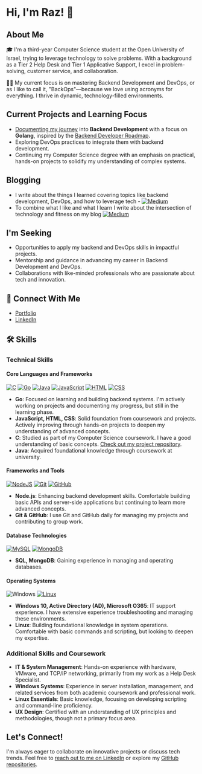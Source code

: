 # Hi, I'm Raz! 👋

## About Me

🎓 I'm a third-year Computer Science student at the Open University of Israel, trying to leverage technology to solve problems. With a background as a Tier 2 Help Desk and Tier 1 Applicative Support, I excel in problem-solving, customer service, and collaboration.

👨‍💻 My current focus is on mastering Backend Development and DevOps, or as I like to call it, "BackOps"—because we love using acronyms for everything. I thrive in dynamic, technology-filled environments.

## Current Projects and Learning Focus
- [Documenting my journey](https://medium.com/@raz.devit) into **Backend Development** with a focus on **Golang**, inspired by the [Backend Developer Roadmap](https://roadmap.sh/backend).
- Exploring DevOps practices to integrate them with backend development.
- Continuing my Computer Science degree with an emphasis on practical, hands-on projects to solidify my understanding of complex systems.

## Blogging
- I write about the things I learned covering topics like backend development, DevOps, and how to leverage tech -	[![Medium](https://img.shields.io/badge/Medium-black?logo=medium&logoColor=white)](https://medium.com/@raz.devit)
- To combine what I like and what I learn I write about the intersection of technology and fitness on my blog [![Medium](https://img.shields.io/badge/Medium-black?logo=medium&logoColor=white)](https://medium.com/@fitwtech)

## I'm Seeking
- Opportunities to apply my backend and DevOps skills in impactful projects.
- Mentorship and guidance in advancing my career in Backend Development and DevOps.
- Collaborations with like-minded professionals who are passionate about tech and innovation.

## 🔗 Connect With Me
- [Portfolio](https://github.com/Raz-y)
- [LinkedIn](https://www.linkedin.com/in/raz-yehiel/)

## 🛠 Skills

### Technical Skills

#### Core Languages and Frameworks
[![C](https://img.shields.io/badge/C-00599C?logo=c&logoColor=white)](#)
[![Go](https://img.shields.io/badge/Go-%2300ADD8.svg?&logo=go&logoColor=white)](#)
[![Java](https://img.shields.io/badge/Java-%23ED8B00.svg?logo=openjdk&logoColor=white)](#)
[![JavaScript](https://img.shields.io/badge/JavaScript-F7DF1E?logo=javascript&logoColor=000)](#)
[![HTML](https://img.shields.io/badge/HTML-%23E34F26.svg?logo=html5&logoColor=white)](#)
[![CSS](https://img.shields.io/badge/CSS-1572B6?logo=css3&logoColor=fff)](#)


- **Go**: Focused on learning and building backend systems. I'm actively working on projects and documenting my progress, but still in the learning phase.
- **JavaScript, HTML, CSS**: Solid foundation from coursework and projects. Actively improving through hands-on projects to deepen my understanding of advanced concepts.
- **C**: Studied as part of my Computer Science coursework. I have a good understanding of basic concepts. [Check out my project repository](https://github.com/Raz-y/My-CS-Degree-Progress/tree/master/Second%20Year/Systems%20Programming%20Lab/Final%20Project/Assembler).
- **Java**: Acquired foundational knowledge through coursework at university.

#### Frameworks and Tools
[![NodeJS](https://img.shields.io/badge/Node.js-6DA55F?logo=node.js&logoColor=white)](#)
[![Git](https://img.shields.io/badge/Git-F05032?logo=git&logoColor=fff)](#)
[![GitHub](https://img.shields.io/badge/GitHub-%23121011.svg?logo=github&logoColor=white)](#)

- **Node.js**: Enhancing backend development skills. Comfortable building basic APIs and server-side applications but continuing to learn more advanced concepts.
- **Git & GitHub**: I use Git and GitHub daily for managing my projects and contributing to group work.

#### Database Technologies
[![MySQL](https://img.shields.io/badge/MySQL-4479A1?logo=mysql&logoColor=fff)](#)
[![MongoDB](https://img.shields.io/badge/MongoDB-%234ea94b.svg?logo=mongodb&logoColor=white)](#)

- **SQL, MongoDB**: Gaining experience in managing and operating databases.


#### Operating Systems
![Windows](https://img.shields.io/badge/-Windows-0078D6?style=flat-square&logo=windows&logoColor=white)
[![Linux](https://img.shields.io/badge/Linux-FCC624?logo=linux&logoColor=black)](#)

- **Windows 10, Active Directory (AD), Microsoft O365**: IT support experience. I have extensive experience troubleshooting and managing these environments.
- **Linux**: Building foundational knowledge in system operations. Comfortable with basic commands and scripting, but looking to deepen my expertise.

### Additional Skills and Coursework
- **IT & System Management**: Hands-on experience with hardware, VMware, and TCP/IP networking, primarily from my work as a Help Desk Specialist.
- **Windows Systems**: Experience in server installation, management, and related services from both academic coursework and professional work.
- **Linux Essentials**:  Basic knowledge, focusing on developing scripting and command-line proficiency.
- **UX Design**: Certified with an understanding of UX principles and methodologies, though not a primary focus area.


## Let's Connect!
I'm always eager to collaborate on innovative projects or discuss tech trends. Feel free to [reach out to me on LinkedIn](https://www.linkedin.com/in/raz-yehiel/) or explore my [GitHub repositories](https://github.com/Raz-y).




<!---
Raz-y/Raz-y is a ✨ special ✨ repository because its `README.md` (this file) appears on your GitHub profile.
You can click the Preview link to take a look at your changes.
--->
